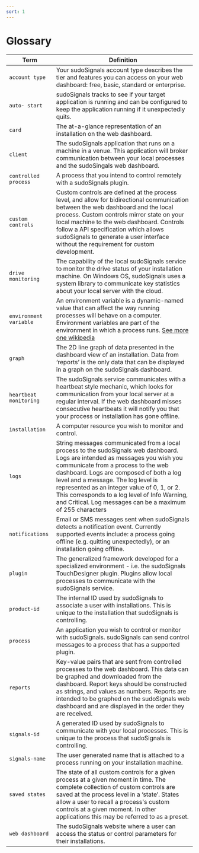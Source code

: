 ```yaml
---
sort: 1
---
```


# Glossary

Term | Definition
--- | ---
`account type` | Your sudoSignals account type describes the tier and features you can access on your web dashboard: free, basic, standard or enterprise.
`auto- start` |  sudoSignals tracks to see if your target application is running and can be configured to keep the application running if it unexpectedly quits.
`card` | The at-a-glance representation of an installation on the web dashboard.
`client` | The sudoSignals application that runs on a machine in a venue. This application will broker communication between your local processes and the sudoSingals web dashboard. 
`controlled process` | A process that you intend to control remotely with a sudoSignals plugin.
`custom controls` | Custom controls are defined at the process level, and allow for bidirectional communication between the web dashboard and the local process. Custom controls mirror state on your local machine to the web dashboard. Controls follow a API specification which allows sudoSignals to generate a user interface without the requirement for custom development.
`drive monitoring` | The capability of the local sudoSignals service to monitor the drive status of your installation machine. On Windows OS, sudoSignals uses a system library to communicate key statistics about your local server with the cloud. 
`environment variable` | An environment variable is a dynamic-named value that can affect the way running processes will behave on a computer. Environment variables are part of the environment in which a process runs. [See more one wikipedia](https://en.wikipedia.org/wiki/Environment_variable)  
`graph` | The 2D line graph of data presented in the dashboard view of an installation. Data from ‘reports’ is the only data that can be displayed in a graph on the sudoSignals dashboard. 
`heartbeat monitoring` | The sudoSignals service communicates with a heartbeat style mechanic, which looks for communication from your local server at a regular interval. If the web dashboard misses consecutive heartbeats it will notify you that your process or installation has gone offline. 
`installation` | A computer resource you wish to monitor and control. 
`logs` | String messages communicated from a local process to the sudoSignals web dashboard. Logs are intended as messages you wish you communicate from a process to the web dashboard. Logs are composed of both a log level and a message. The log level is represented as an integer value of 0, 1,  or 2. This corresponds to a log level of Info Warning, and Critical. Log messages can be a maximum of 255 characters 
`notifications` | Email or SMS messages sent when sudoSignals detects a notification event. Currently supported events include: a process going offline (e.g. quitting unexpectedly), or an installation going offline. 
`plugin` | The generalized framework developed for a specialized environment - i.e. the sudoSignals TouchDesigner plugin. Plugins allow local processes to communicate with the sudoSignals service. 
`product-id` | The internal ID used by sudoSignals to associate a user with installations. This is unique to the installation that sudoSignals is controlling.
`process` | An application you wish to control or monitor with sudoSignals. sudoSignals can send control messages to a process that has a supported plugin. 
`reports` | Key-value pairs that are sent from controlled processes to the web dashboard. This data can be graphed and downloaded from the dashboard. Report keys should be constructed as strings, and values as numbers. Reports are intended to be graphed on the sudoSignals web dashboard and are displayed in the order they are received. 
`signals-id` | A generated ID used by sudoSignals to communicate with your local processes. This is unique to the process that sudoSignals is controlling.
`signals-name` | The user generated name that is attached to a process running on your installation machine.
`saved states` | The state of all custom controls for a given process at a given moment in time. The complete collection of custom controls are saved at the process level in a ‘state’. States allow a user to recall a process's custom controls at a given moment. In other applications this may be referred to as a preset. 
`web dashboard` | The sudoSignals website where a user can access the status or control parameters for their installations. 